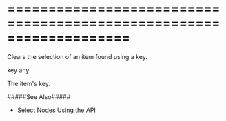 <!--**
/*-------------------------------------------
    Auto-generated file. Do not modify.
-------------------------------------------

**-->
===================================================================
===================================================================

<!--shortDescription-->
Clears the selection of an item found using a key.
<!--/shortDescription-->

<!--paramName1-->key<!--/paramName1-->
<!--paramType1-->any<!--/paramType1-->
<!--paramDescription1-->
The item's key.
<!--/paramDescription1-->

<!--fullDescription-->
#####See Also#####
- [Select Nodes Using the API](/Documentation/Guide/Widgets/TreeView/Select_Nodes/#Using_the_API)
<!--/fullDescription-->